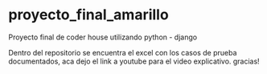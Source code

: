 # proyecto_final_amarillo
Proyecto final de coder house utilizando python - django

Dentro del repositorio se encuentra el excel con los casos de prueba documentados, aca dejo el link a youtube para el video explicativo. gracias!
